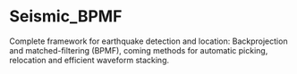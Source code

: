 # Seismic_BPMF
Complete framework for earthquake detection and location: Backprojection and matched-filtering (BPMF), coming methods for automatic picking, relocation and efficient waveform stacking.
